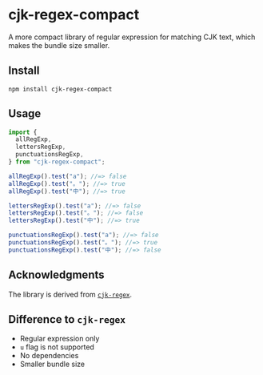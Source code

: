 # cjk-regex-compact

A more compact library of regular expression for matching CJK text, which makes the bundle size smaller.

## Install

```
npm install cjk-regex-compact
```

## Usage

```js
import {
  allRegExp,
  lettersRegExp,
  punctuationsRegExp,
} from "cjk-regex-compact";

allRegExp().test("a"); //=> false
allRegExp().test("。"); //=> true
allRegExp().test("中"); //=> true

lettersRegExp().test("a"); //=> false
lettersRegExp().test("。"); //=> false
lettersRegExp().test("中"); //=> true

punctuationsRegExp().test("a"); //=> false
punctuationsRegExp().test("。"); //=> true
punctuationsRegExp().test("中"); //=> false
```

## Acknowledgments

The library is derived from [`cjk-regex`](https://github.com/ikatyang-collab/cjk-regex).

## Difference to `cjk-regex`

- Regular expression only
- `u` flag is not supported
- No dependencies
- Smaller bundle size